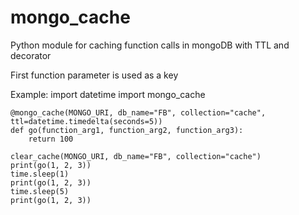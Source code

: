 # mongo_cache
Python module for caching function calls in mongoDB with TTL and  decorator

First function parameter is used as a key

Example:
	import datetime
	import mongo_cache
	
	@mongo_cache(MONGO_URI, db_name="FB", collection="cache", ttl=datetime.timedelta(seconds=5))
	def go(function_arg1, function_arg2, function_arg3):
		return 100

	clear_cache(MONGO_URI, db_name="FB", collection="cache")
	print(go(1, 2, 3))
	time.sleep(1)
	print(go(1, 2, 3))
	time.sleep(5)
	print(go(1, 2, 3))
